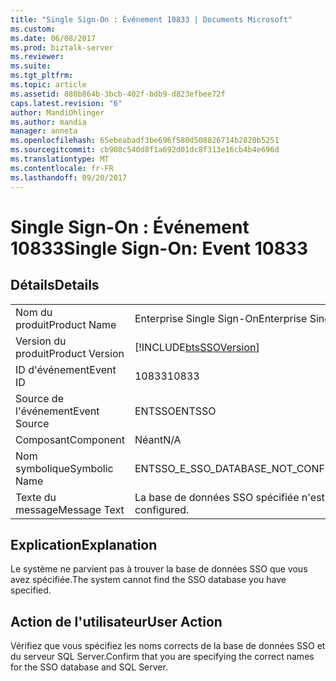 ```yaml
---
title: "Single Sign-On : Événement 10833 | Documents Microsoft"
ms.custom: 
ms.date: 06/08/2017
ms.prod: biztalk-server
ms.reviewer: 
ms.suite: 
ms.tgt_pltfrm: 
ms.topic: article
ms.assetid: 880b864b-3bcb-402f-bdb9-d823efbee72f
caps.latest.revision: "6"
author: MandiOhlinger
ms.author: mandia
manager: anneta
ms.openlocfilehash: 65ebeabadf3be696f580d508826714b2820b5251
ms.sourcegitcommit: cb908c540d8f1a692d01dc8f313e16cb4b4e696d
ms.translationtype: MT
ms.contentlocale: fr-FR
ms.lasthandoff: 09/20/2017
---
```

# <a name="single-sign-on-event-10833"></a><span data-ttu-id="08fe8-102">Single Sign-On : Événement 10833</span><span class="sxs-lookup"><span data-stu-id="08fe8-102">Single Sign-On: Event 10833</span></span>
## <a name="details"></a><span data-ttu-id="08fe8-103">Détails</span><span class="sxs-lookup"><span data-stu-id="08fe8-103">Details</span></span>  
  
|||  
|-|-|  
|<span data-ttu-id="08fe8-104">Nom du produit</span><span class="sxs-lookup"><span data-stu-id="08fe8-104">Product Name</span></span>|<span data-ttu-id="08fe8-105">Enterprise Single Sign-On</span><span class="sxs-lookup"><span data-stu-id="08fe8-105">Enterprise Single Sign-On</span></span>|  
|<span data-ttu-id="08fe8-106">Version du produit</span><span class="sxs-lookup"><span data-stu-id="08fe8-106">Product Version</span></span>|[!INCLUDE[btsSSOVersion](../includes/btsssoversion-md.md)]|  
|<span data-ttu-id="08fe8-107">ID d'événement</span><span class="sxs-lookup"><span data-stu-id="08fe8-107">Event ID</span></span>|<span data-ttu-id="08fe8-108">10833</span><span class="sxs-lookup"><span data-stu-id="08fe8-108">10833</span></span>|  
|<span data-ttu-id="08fe8-109">Source de l'événement</span><span class="sxs-lookup"><span data-stu-id="08fe8-109">Event Source</span></span>|<span data-ttu-id="08fe8-110">ENTSSO</span><span class="sxs-lookup"><span data-stu-id="08fe8-110">ENTSSO</span></span>|  
|<span data-ttu-id="08fe8-111">Composant</span><span class="sxs-lookup"><span data-stu-id="08fe8-111">Component</span></span>|<span data-ttu-id="08fe8-112">Néant</span><span class="sxs-lookup"><span data-stu-id="08fe8-112">N/A</span></span>|  
|<span data-ttu-id="08fe8-113">Nom symbolique</span><span class="sxs-lookup"><span data-stu-id="08fe8-113">Symbolic Name</span></span>|<span data-ttu-id="08fe8-114">ENTSSO_E_SSO_DATABASE_NOT_CONFIGURED</span><span class="sxs-lookup"><span data-stu-id="08fe8-114">ENTSSO_E_SSO_DATABASE_NOT_CONFIGURED</span></span>|  
|<span data-ttu-id="08fe8-115">Texte du message</span><span class="sxs-lookup"><span data-stu-id="08fe8-115">Message Text</span></span>|<span data-ttu-id="08fe8-116">La base de données SSO spécifiée n'est pas configurée.</span><span class="sxs-lookup"><span data-stu-id="08fe8-116">The specified SSO database is not configured.</span></span>|  
  
## <a name="explanation"></a><span data-ttu-id="08fe8-117">Explication</span><span class="sxs-lookup"><span data-stu-id="08fe8-117">Explanation</span></span>  
 <span data-ttu-id="08fe8-118">Le système ne parvient pas à trouver la base de données SSO que vous avez spécifiée.</span><span class="sxs-lookup"><span data-stu-id="08fe8-118">The system cannot find the SSO database you have specified.</span></span>  
  
## <a name="user-action"></a><span data-ttu-id="08fe8-119">Action de l'utilisateur</span><span class="sxs-lookup"><span data-stu-id="08fe8-119">User Action</span></span>  
 <span data-ttu-id="08fe8-120">Vérifiez que vous spécifiez les noms corrects de la base de données SSO et du serveur SQL Server.</span><span class="sxs-lookup"><span data-stu-id="08fe8-120">Confirm that you are specifying the correct names for the SSO database and SQL Server.</span></span>